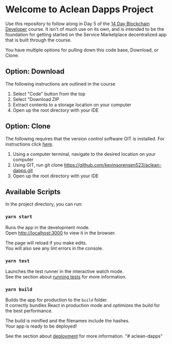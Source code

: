 # Welcome to Aclean Dapps Project

Use this repository to follow along in Day 5 of the [14 Day Blockchain Developer](http://courses.rocketengin.com) course. It isn't of much use on its own, and is intended to be the foundation for getting started on the Service Marketplace decentralized app that is built through the course.

You have multiple options for pulling down this code base, Download, or Clone.

## Option: Download

The following instructions are outlined in the course

1. Select "Code" button from the top
2. Select "Download ZIP
3. Extract contents to a storage location on your computer
4. Open up the root directory with your IDE

## Option: Clone

The following requires that the version control software GIT is installed. For instructions click [here](https://git-scm.com/book/en/v2/Getting-Started-Installing-Git).

1. Using a computer terminal, navigate to the desired location on your computer
2. Using GIT, run git clone https://github.com/kevinsorensen523/aclean-dapps.git
3. Open up the root directory with your IDE

## Available Scripts

In the project directory, you can run:

### `yarn start`

Runs the app in the development mode.\
Open [http://localhost:3000](http://localhost:3000) to view it in the browser.

The page will reload if you make edits.\
You will also see any lint errors in the console.

### `yarn test`

Launches the test runner in the interactive watch mode.\
See the section about [running tests](https://facebook.github.io/create-react-app/docs/running-tests) for more information.

### `yarn build`

Builds the app for production to the `build` folder.\
It correctly bundles React in production mode and optimizes the build for the best performance.

The build is minified and the filenames include the hashes.\
Your app is ready to be deployed!

See the section about [deployment](https://facebook.github.io/create-react-app/docs/deployment) for more information.
"# aclean-dapps" 
